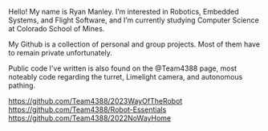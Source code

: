 Hello! My name is Ryan Manley. I’m interested in Robotics, Embedded Systems, and Flight Software, and I’m currently studying Computer Science at Colorado School of Mines.

My Github is a collection of personal and group projects. Most of them have to remain private unfortunately.

Public code I've written is also found on the @Team4388 page, most noteably code regarding the turret, Limelight camera, and autonomous pathing.

https://github.com/Team4388/2023WayOfTheRobot \
https://github.com/Team4388/Robot-Essentials \
https://github.com/Team4388/2022NoWayHome 
